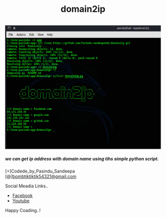 <center> <h1> domain2ip </h1> </center>
<br>

<img src = 'github_domain.png' height = '400' width = '600' > 

<h5>we can get ip address with domain name using tihs simple python script.</h5>


[+]Codede_by_Pasindu_Sandeepa<br>
[@]bombtiktiktik54321@gmail.com<br>

Social Meadia Links..
<ul type='disk'>
  <li><a href = 'https://www.facebook.com/sandeepa.sandeepa.94214508/' target="_blank">Facebook<a></li>
  <li><a href = 'https://www.youtube.com/channel/UCgeQiwdMhv3lSDAg9hsuM9Q' target='_blank'>Youtube<a></li>
</ul>

<p>Happy Coading..!</p>
